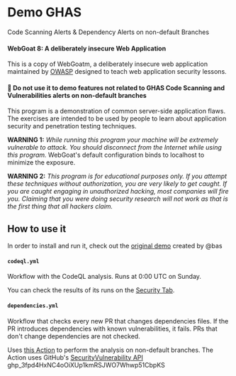 # Demo GHAS 

Code Scanning Alerts & Dependency Alerts on non-default Branches

#### WebGoat 8: A deliberately insecure Web Application

This is a copy of WebGoatm, a deliberately insecure web application maintained by [OWASP](http://www.owasp.org/) designed to teach web
application security lessons.

#### :rotating_light: Do not use it to demo features not related to GHAS Code Scanning and Vulnerabilities alerts on non-default branches

This program is a demonstration of common server-side application flaws. The
exercises are intended to be used by people to learn about application security and
penetration testing techniques.

**WARNING 1:** *While running this program your machine will be extremely
vulnerable to attack. You should disconnect from the Internet while using
this program.*  WebGoat's default configuration binds to localhost to minimize
the exposure.

**WARNING 2:** *This program is for educational purposes only. If you attempt
these techniques without authorization, you are very likely to get caught. If
you are caught engaging in unauthorized hacking, most companies will fire you.
Claiming that you were doing security research will not work as that is the
first thing that all hackers claim.*

## How to use it
In order to install and run it, check out the [original demo](https://github.com/octodemo/WebGoat) created by @bas

#### `codeql.yml`
Workflow with the CodeQL analysis. Runs at 0:00 UTC on Sunday.

You can check the results of its runs on the [Security Tab](https://github.com/octodemo/demo-vulnerabilities-ghas/security/code-scanning).

#### `dependencies.yml`
Workflow that checks every new PR that changes dependencies files. If the PR introduces dependencies with known vulnerabilities, it fails. PRs that don't change dependencies are not checked.

Uses [this Action](https://github.com/marketplace/actions/scan-a-pr-for-vulnerable-dependencies) to perform the analysis on non-default branches. The Action uses GitHub's [SecurityVulnerability API](https://developer.github.com/v4/object/securityvulnerability/) 
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
